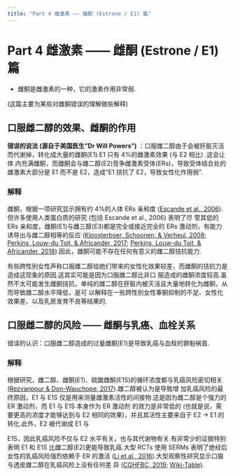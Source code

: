 ```yaml
---
title: "Part 4 雌激素 —— 雌酮 (Estrone / E1) 篇"
---
```


# Part 4 雌激素 —— 雌酮 (Estrone / E1) 篇

- 雌酮是雌激素的一种，它的激素作用非常弱.

(这篇主要为某些对雌酮错误的理解做些解释)

## 口服雌二醇的效果、雌酮的作用

**错误的说法 (源自于美国医生”Dr Will Powers”)** ：口服雌二醇由于会被肝脏灭活而代谢掉，转化成大量的雌酮(E1).E1 只有 4%的雌激素效果 (与 E2 相比) .这会让体 内充满雌酮，而雌酮会与雌二醇(E2)竞争雌激素受体(ERs)，导致受体结合处的雌激素大部分是 E1 而不是 E2，造成“E1 拮抗了 E2，导致女性化作用弱”.

### 解释

雌酮，根据一项研究显示拥有约 4%的人体 ERs 亲和度 ([Escande et al., 2006](https://doi.org/10.1016/j.bcp.2006.02.002)).但许多使用人类蛋白质的研究 (包括 Escande et al., 2006) 表明了尽 管其低的 ERs 亲和度，雌酮(E1)与雌三醇(E3)都是完全或接近完全的 ERs 激动剂，有能力诱导出与雌二醇相等的反应 ([Kloosterboer, Schoonen, & Verheul, 2008](https://docdro.id/ouFP6PS); [Perkins, Louw-du Toit, & Africander, 2017](https://doi.org/10.1016/j.jsbmb.2017.07.022); [Perkins, Louw-du Toit, & Africander, 2018](https://doi.org/10.1530/JME-18-0094)).因此，雌酮可能不存在任何有意义的雌二醇拮抗能力.

有些跨性别女性声称口服雌二醇给她们带来的女性化效果较差，而雌酮的拮抗力是造成这现象的原因.这其实可能是因为口服雌二醇比非口 服造成的雌酮浓度较高.虽然不太可能发生雌酮拮抗，单纯的雌二醇在肝脏内被灭活且大量地转化为雌酮，从而导致雌二醇水平降低，是可 以解释在一些跨性别女性睾酮抑制的不足、女性化效果差、以及乳房发育不良等结果的.

## 口服雌二醇的风险 —— 雌酮与乳癌、血栓关系

错误的认识：口服雌二醇造成的过量雌酮(E1)是导致乳癌与血栓的罪魁祸首.

### 解释

根据研究，雌二醇、雌酮(E1)、硫酸雌酮(E1S)的循环浓度都与乳癌风险密切相关 ([Rezvanpour & Don-Wauchope, 2017](https://doi.org/10.1080/10408363.2016.1252310)).雌二醇被认为是导致增 加乳癌风险的最终原因，E1 与 E1S 仅是用来测量雌激素活性的间接物.这是因为雌二醇是个强力的 ER 激动剂，而 E1 与 E1S 本身作为 ER 激动剂 的效力是非常低的 (也就是说，需要更高的浓度才能够达到与 E2 相同的效果)，并且其活性主要来自于 E2 → E1 的转化.此外，E2 被代谢成 E1 与

E1S，因此乳癌风险不仅与 E2 水平有关，也与其代谢物有关.有非常少的证据特别表明 E1 和 E1S 比雌二醇(E2)更能导致乳癌.大型 RCTs 使用 SERMs 表明了绝经后女性的乳癌风险强烈依赖于 ER 的激活 ([Li et al., 2016](https://doi.org/10.1007/s00280-016-2959-0)).大型观察性研究显示口服与透皮雌二醇在乳癌风险上没有任何差 异 ([CGHFBC, 2019](<https://doi.org/10.1016/S0140-6736(19)31709-X>); [Wiki-Table](https://en.wikipedia.org/wiki/Template:Worldwide_epidemiological_evidence_on_breast_cancer_risk_with_menopausal_hormone_therapy)).
